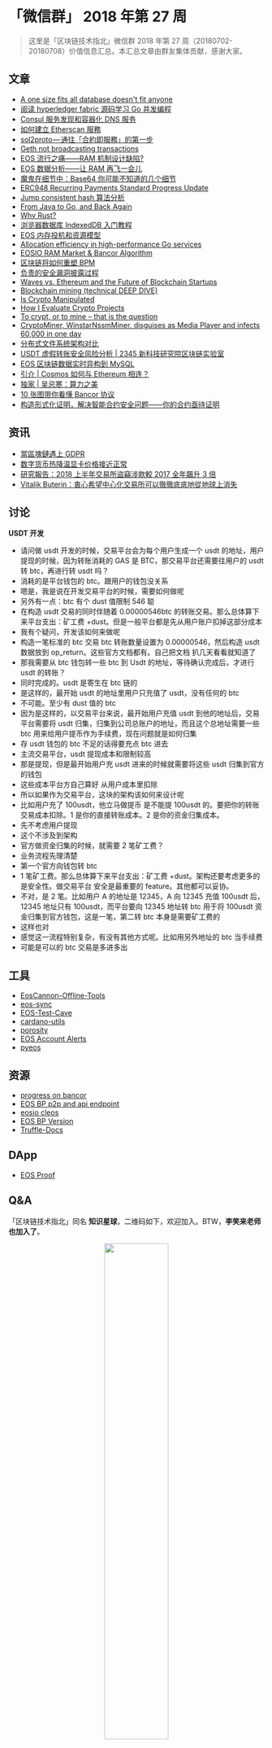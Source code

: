 # 「微信群」 2018 年第 27 周

> 这里是「区块链技术指北」微信群 2018 年第 27 周（20180702-20180708）价值信息汇总。本汇总文章由群友集体贡献，感谢大家。

## 文章

* [A one size fits all database doesn't fit anyone](https://bcage.one/d/756-a-one-size-fits-all-database-doesn-t-fit-anyone)
* [阅读 hyperledger fabric 源码学习 Go 并发编程](https://bcage.one/d/760-hyperledger-fabric-go)
* [Consul 服务发现和容器化 DNS 服务](https://bcage.one/d/761-consul-dns)
* [如何建立 Etherscan 服務](https://bcage.one/d/763-etherscan)
* [sol2proto — 通往「合約即服務」的第一步](https://bcage.one/d/764-sol2proto)
* [Geth not broadcasting transactions](https://bcage.one/d/765-geth-not-broadcasting-transactions)
* [EOS 流行之痛——RAM 机制设计缺陷?](https://bcage.one/d/766-eos-ram)
* [EOS 数据分析——让 RAM 再飞一会儿](https://bcage.one/d/767-eos-ram)
* [魔鬼在细节中：Base64 你可能不知道的几个细节](https://bcage.one/d/768-base64)
* [ERC948 Recurring Payments Standard Progress Update](https://bcage.one/d/769-erc948-recurring-payments-standard-progress-update-july-1st-2018)
* [Jump consistent hash 算法分析](https://bcage.one/d/771-jump-consistent-hash)
* [From Java to Go, and Back Again](https://bcage.one/d/772-from-java-to-go-and-back-again)
* [Why Rust?](https://bcage.one/d/774-why-rust)
* [浏览器数据库 IndexedDB 入门教程](https://bcage.one/d/777-indexeddb)
* [EOS 内存投机和资源模型](https://bcage.one/d/783-eos)
* [Allocation efficiency in high-performance Go services](https://bcage.one/d/784-allocation-efficiency-in-high-performance-go-services)
* [EOSIO RAM Market & Bancor Algorithm](https://bcage.one/d/785-eosio-ram-market-bancor-algorithm)
* [区块链将如何重塑 BPM](https://bcage.one/d/786-bpm)
* [负责的安全漏洞披露过程](https://bcage.one/d/787-security)
* [Waves vs. Ethereum and the Future of Blockchain Startups](https://bcage.one/d/788-waves-vs-ethereum-and-the-future-of-blockchain-startups)
* [Blockchain mining (technical DEEP DIVE)](https://bcage.one/d/789-blockchain-mining-technical-deep-dive)
* [Is Crypto Manipulated](https://bcage.one/d/790-is-crypto-manipulated)
* [How I Evaluate Crypto Projects](https://bcage.one/d/791-how-i-evaluate-crypto-projects)
* [To crypt, or to mine – that is the question](https://bcage.one/d/794-to-crypt-or-to-mine-that-is-the-question)
* [CryptoMiner, WinstarNssmMiner, disguises as Media Player and infects 60,000 in one day](https://bcage.one/d/795-cryptominer-disguises-as-media-player-and-infects-60-000-in-one-day)
* [分布式文件系统架构对比](https://bcage.one/d/798-distributed-file-system)
* [USDT 虚假转账安全⻛险分析 | 2345 新科技研究院区块链实验室](https://mp.weixin.qq.com/s?__biz=MzU4ODQ3NTM2OA==&mid=2247483838&idx=1&sn=4e74dc3f115aaa3f0e4d7b5fa2e7623f&chksm=fddd7f39caaaf62f0856f2371a2d4c3ea4b51c9de8c15af4de1e8759562689e93b3fee221ba3&mpshare=1&scene=1&srcid=0703ztXUnjfIMe37EVhQ3SMV#rd)
* [EOS 区块链数据实时异构到 MySQL](https://mp.weixin.qq.com/s?__biz=MzUzMTUzOTc4OQ==&mid=2247483915&idx=1&sn=9928e479be18435483e9d527a2c77660&chksm=fa41b029cd36393f2a88f182445f3a39ed6994803c04a71d90852e5d765232a8683bfa956650&mpshare=1&scene=1&srcid=07065UCahckWPOABecX60Dij#rd)
* [引介 | Cosmos 如何与 Ethereum 相连？](https://mp.weixin.qq.com/s?__biz=MzIwODA3NDI5MA==&mid=2652526165&idx=1&sn=869855a5137c9609a1c2a8a366f4b449&chksm=8ce65508bb91dc1e25451f8c27af5a1b8258e8d58fd03d350245307e655a17d0f511adcb02c2&mpshare=1&scene=1&srcid=0706cA5YhqtGHeUCHbQzzHJB#rd)
* [独家 | 吴忌寒：算力之美](https://mp.weixin.qq.com/s?__biz=MzIyMzU5MDA1Mw==&mid=2247485414&idx=1&sn=b5f80b090c9f6c2d128d60c1bd6a9ba7&chksm=e81aa42cdf6d2d3a4c34d2c2a8e08d75d5f881f8d15d04422bdb42a1e9b211f5234639fd382a&mpshare=1&scene=1&srcid=0706Ww4ZTkq3f3CV1HqpLHen#rd)
* [10 张图带你看懂 Bancor 协议](https://mp.weixin.qq.com/s?__biz=MzUyNjcwMjY3NQ==&mid=2247484542&idx=1&sn=3981d497f33c0511f1b5d04df790fdc7&chksm=fa0b8542cd7c0c54a99655ac6ad8ce1de30330af47ff8709455f8c9d1ab7ad3e3f65f031e34f&mpshare=1&scene=1&srcid=0704lbBwlzxPhADYPNlFxmn5#rd)
* [构造形式化证明，解决智能合约安全问题——你的合约亟待证明](https://mp.weixin.qq.com/s?__biz=MzUxNTgyNDk5NQ==&mid=2247483887&idx=1&sn=d912d1ae8062868660d11b165c0eac01&chksm=f9b18de3cec604f5afb1dc3bf4ad462416d77b98463c92a209f8c327e3707fb80a33a90684d5&mpshare=1&scene=1&srcid=0708R21gD14WcIjzJlN5TbdX#rd)

## 资讯

* [當區塊鏈遇上 GDPR](https://bcage.one/d/762-gdpr)
* [数字货币热降温显卡价格接近正常](https://bcage.one/d/776-solidot)
* [研究報告：2018 上半年交易所盜竊涉款較 2017 全年飆升 3 倍](https://bcage.one/d/792-2018-2017-3)
* [Vitalik Buterin：衷心希望中心化交易所可以徹徹底底地從地球上消失](https://bcage.one/d/793-vitalik-buterin)

## 讨论

**USDT 开发**

* 请问做 usdt 开发的时候，交易平台会为每个用户生成一个 usdt 的地址，用户提现的时候，因为转账消耗的 GAS 是 BTC，那交易平台还需要往用户的 usdt 转 btc，再进行转 usdt 吗？
* 消耗的是平台钱包的 btc。跟用户的钱包没关系
* 嗯是，我是说在开发交易平台的时候，需要如何做呢
* 另外有一点：btc 有个 dust 值限制 546 聪
* 在构造 usdt 交易的同时伴随着 0.00000546btc 的转账交易。那么总体算下来平台支出：矿工费 +dust。但是一般平台都是先从用户账户扣掉这部分成本
* 我有个疑问，开发该如何来做呢
* 构造一笔标准的 btc 交易 btc 转账数量设置为 0.00000546，然后构造 usdt 数据放到 op_return。这些官方文档都有。自己把文档 扒几天看看就知道了
* 那我需要从 btc 钱包转一些 btc 到 Usdt 的地址，等待确认完成后，才进行 usdt 的转账？
* 同时完成的。usdt 是寄生在 btc 链的
* 是这样的，最开始 usdt 的地址里用户只充值了 usdt，没有任何的 btc
* 不可能。至少有 dust 值的 btc
* 因为是这样的，以交易平台来说，最开始用户充值 usdt 到他的地址后，交易平台需要将 usdt 归集，归集到公司总账户的地址，而且这个总地址需要一些 btc 用来给用户提币作为手续费，现在问题就是如何归集
* 存 usdt 钱包的 btc 不足的话得要充点 btc 进去
* 主流交易平台，usdt 提现成本和限制较高
* 那是提现，但是最开始用户充 usdt 进来的时候就需要将这些 usdt 归集到官方的钱包
* 这些成本平台方自己算好 从用户成本里扣除
* 所以如果作为交易平台，这块的架构该如何来设计呢
* 比如用户充了 100usdt，他立马做提币 是不能提 100usdt 的。要把你的转账交易成本扣除。1 是你的直接转账成本。2 是你的资金归集成本。
* 先不考虑用户提现
* 这个不涉及到架构
* 官方做资金归集的时候，就需要 2 笔矿工费？
* 业务流程先理清楚
* 第一个官方向钱包转 btc
* 1 笔矿工费。那么总体算下来平台支出：矿工费 +dust。架构还要考虑更多的是安全性。做交易平台 安全是最重要的 feature。其他都可以妥协。
* 不对，是 2 笔。比如用户 A 的地址是 12345，A 向 12345 充值 100usdt 后，12345 地址只有 100usdt，而平台要向 12345 地址转 btc 用于将 100usdt 资金归集到官方钱包，这是一笔，第二转 btc 本身是需要矿工费的
* 这样也对
* 感觉这一流程特别复杂，有没有其他方式呢。比如用另外地址的 btc 当手续费
* 可能是可以的 btc 交易是多进多出

## 工具

* [EosCannon-Offline-Tools](https://bcage.one/d/757-eoscannon-offline-tools)
* [eos-sync](https://bcage.one/d/758-eos-sync)
* [EOS-Test-Cave](https://bcage.one/d/759-eos-test-cave)
* [cardano-utils](https://bcage.one/d/775-cardano-utils)
* [porosity](https://bcage.one/d/781-porosity)
* [EOS Account Alerts](https://bcage.one/d/782-eos-account-alerts)
* [pyeos](https://bcage.one/d/797-pyeos)

## 资源

* [progress on bancor](https://bcage.one/d/773-progress-on-bancor)
* [EOS BP p2p and api endpoint](https://bcage.one/d/778-eos-bp-p2p-and-api-endpoint)
* [eosio cleos](https://bcage.one/d/779-eosio-cleos)
* [EOS BP Version](https://bcage.one/d/780-eos-bp-version)
* [Truffle-Docs](https://bcage.one/d/796-truffle-docs)

## DApp

* [EOS Proof](https://bcage.one/d/770-eos-proof)

## Q&A

「区块链技术指北」同名 **知识星球**，二维码如下，欢迎加入。BTW，**李笑来老师也加入了**。

<div align=center><img width="50%" height="50%" src="https://raw.githubusercontent.com/BlockchainOne/WeChat/master/images/ZSXQ.jpg"/></div>

「区块链技术指北」相关资讯渠道：

* 「区块链技术指北」同名知识星球，[https://t.xiaomiquan.com/ZRbmaU3](https://t.xiaomiquan.com/ZRbmaU3)
* 官网，[https://chainone.xyz](https://chainone.xyz)
* 官方博客，[https://blog.chainone.xyz](https://blog.chainone.xyz)
* 官方社区，[https://bcage.one](https://bcage.one)
* Telegram Channel，[https://t.me/BlockchainAge](https://t.me/BlockchainAge)
* Telegram Group，[https://t.me/bcage](https://t.me/bcage)
* Twitter，[https://twitter.com/bcageone](https://twitter.com/bcageone)
* Facebook，[https://www.facebook.com/chainone.org](https://www.facebook.com/chainone.org)
* 新浪微博，[https://weibo.com/BlockchainAge](https://weibo.com/BlockchainAge)

同时，本系列文章会在以下渠道同步更新，欢迎关注：

* 「区块链技术指北」同名微信公众号（微信号：BlockchainAge）
* 官方博客，[https://blog.chainone.xyz](https://blog.chainone.xyz)
* 知乎专栏，[https://zhuanlan.zhihu.com/robinwen](https://zhuanlan.zhihu.com/robinwen)
* 简书，[https://www.jianshu.com/c/a37698a12ba9](https://www.jianshu.com/c/a37698a12ba9)
* Steemit，[https://steemit.com/@chainone](https://steemit.com/@chainone)
* Medium，[https://medium.com/@chainone.org](https://medium.com/@chainone.org)
* 币乎，[https://bihu.com/people/345886](https://bihu.com/people/345886)
* 掘金，[robinwen@juejin.im](https://juejin.im/user/5673ccae60b2260ee435f89a/posts)

原创不易，读者可以通过如下途径打赏，虚拟货币、美元、法币均支持。

* BTC: 1HRZ7og2KjqpP3v3jskgueNu64kJrFU8GD
* ERC20 Token: 0x5c8DEB48dC08b5dC60A0290B718690a801509Dd1
* PayPal: [https://www.paypal.me/robinwen](https://www.paypal.me/robinwen)
* 微信打赏二维码

<div align=center><img width="50%" height="50%" src="https://raw.githubusercontent.com/BlockchainOne/WeChat/master/images/WeChat.jpg"/></div>

–EOF–

版权声明：[自由转载-非商用-非衍生-保持署名（创意共享4.0许可证）](http://creativecommons.org/licenses/by-nc-nd/4.0/deed.zh)